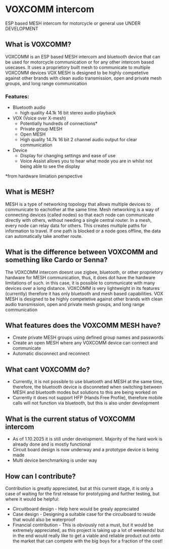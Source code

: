 # VOXCOMM intercom
ESP based MESH intercom for motorcycle or general use
UNDER DEVELOPMENT

## What is VOXCOMM?
VOXCOMM is an ESP based MESH intercom and bluetooth device that can be used for motorcycle communication or for any other intercom based usecases.
It uses a proprietory built mesh to communicate to multiple VOXCOMM devices
VOX MESH is designed to be highly competetive against other brands with clean audio transmission, open and private mesh groups, and long range communication

### Features:
* Bluetooth audio
  - high quality 44.1k 16 bit stereo audio playback
* VOX (Voice over X-mesh)
  - Potentially hundreds of connections*
  - Private group MESH
  - Open MESH
  - High quality 14.7k 16 bit 2 channel audio output for clear communication
 * Device
   - Display for changing settings and ease of use
   - Voice Assist allows you to hear what mode you are in whilst not being able to see the display
     
*from hardware limiation perspective

## What is MESH?
MESH is a type of networking topology that allows multiple devices to communicate to eachother at the same time.
Mesh networking is a way of connecting devices (called nodes) so that each node can communicate directly with others, without needing a single central router.
In a mesh, every node can relay data for others. This creates multiple paths for information to travel. If one path is blocked or a node goes offline, the data can automatically take another route.

## What is the difference between VOXCOMM and something like Cardo or Senna?
The VOXCOMM intercom doesnt use zigbee, bluetooth, or other proprietory hardware for MESH communication, thus, it does dot have the hardware limitations of such. in this case, it is possible to communicate with many devices over a long distance.
VOXCOMM is very lightweight in its features (currently) therefore it has only bluetooth and mesh based capabilities.
VOX MESH is designed to be highly competetive against other brands with clean audio transmission, open and private mesh groups, and long range communication

## What features does the VOXCOMM MESH have?
* Create private MESH groups using defined group names and passwords
* Create an open MESH where any VOXCOMM device can connect and communicate
* Automatic disconnect and reconnect

## What cant VOXCOMM do?
* Currently, it is not possible to use bluetooth and MESH at the same time, therefore, the bluetooth device is disconneted when switching between MESH and bluetooth modes but solutions to this are being worked on
* Currently it does not support HFP (Hands Free Profile), therefore mobile calls will not function via bluetooth, but this is also under development

## What is the current status of VOXCOMM intercom
* As of 1.10.2025 it is still under development. Majority of the hard work is already done and is mostly functional
* Circuit board design is now underway and a prototype device is being made
* Multi device benchmarking is under way

## How can I contribute?
Contribution is greatly appreciated, but at this current stage, it is only a case of waiting for the first release for prototyping and further testing, but where it would be helpful:
- Circuitboard design - Help here would be grealy appreciated
- Case design - Designing a suitable case for the circuiboard to reside that would also be waterproof
- Financial contribution - This is obviously not a must, but it would be extremely appreciated, as this project is taking up a lot of weekends! but in the end would really like to get a viable and reliable product out onto the market that can compete with the big boys for a fraction of the cost!
